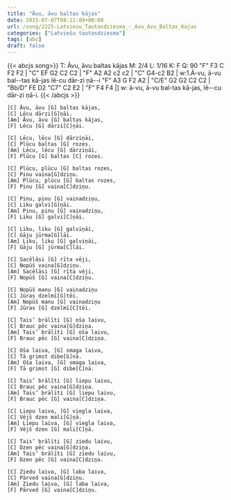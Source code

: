 ```yaml
---
title: "Āvu, āvu baltas kājas"
date: 2015-07-07T08:11:09+00:00
url: /song/2225-Latviesu_Tautasdziesma_-_Avu_Avu_Baltas_Kajas
categories: ["Latviešu tautasdziesma"]
tags: [abc]
draft: false
---
```

{{< abcjs song>}}
T: Āvu, āvu baltas kājas
M: 2/4
L: 1/16
K: F
Q: 90
"F" F3 C F2 F2 | "C" EF G2 C2 C2 | "F" A2 A2 c2 c2 | "C" G4-c2 B2 |
w:1.Ā-vu, ā-vu bal--tas kā-jas lē-cu dār-zi ņā--i
"F" A3 G F2 A2 | "C/E" G2 G2 C2 C2 | "Bb/D" FE D2 "C7" C2 E2 | "F" F4 F4 |]
w: ā-vu, ā-vu bal-tas kā-jas, lē--cu dār-zi ņā-i.
{{< /abcjs >}}
```text
[C] Āvu, āvu [G] baltas kājas,
[C] Lēcu dārzi[G]ņāi.
[Am] Āvu, āvu [G] baltas kājas,
[F] Lēcu [G] dārzi[C]ņāi.

[C] Lēcu, lēcu [G] dārziņāi,
[C] Plūcu baltas [G] rozes.
[Am] Lēcu, lēcu [G] dārziņāi,
[F] Plūcu [G] baltas [C] rozes.

[C] Plūcu, plūcu [G] baltas rozes,
[C] Pinu vaina[G]dziņu.
[Am] Plūcu, plūcu [G] baltas rozes,
[F] Pinu [G] vaina[C]dziņu.

[C] Pinu, pinu [G] vainadziņu,
[C] Liku galvi[G]ņāi.
[Am] Pinu, pinu [G] vainadziņu,
[F] Liku [G] galvi[C]ņāi.

[C] Liku, liku [G] galviņāi,
[C] Gāju jūrma[G]lāi.
[Am] Liku, liku [G] galviņāi,
[F] Gāju [G] jūrma[C]lāi.

[C] Sacēlāsi [G] rīta vēji,
[C] Nopūš vaina[G]dziņu.
[Am] Sacēlāsi [G] rīta vēji,
[F] Nopūš [G] vaina[C]dziņu.

[C] Nopūš manu [G] vainadziņu
[C] Jūras dzelmī[G]tēi.
[Am] Nopūš manu [G] vainadziņu
[F] Jūras [G] dzelmī[C]tēi.

[C] Tais’ brālīti [G] oša laivu,
[C] Brauc pēc vaina[G]dziņa.
[Am] Tais’ brālīti [G] oša laivu,
[F] Brauc pēc [G] vaina[C]dziņa.

[C] Oša laiva, [G] smaga laiva,
[C] Tā grimst dibe[G]nā.
[Am] Oša laiva, [G] smaga laiva,
[F] Tā grimst [G] dibe[C]nā.

[C] Tais’ brālīti [G] liepu laivu,
[C] Brauc pēc vaina[G]dziņa.
[Am] Tais’ brālīti [G] liepu laivu,
[F] Brauc pēc [G] vaina[C]dziņa.

[C] Liepu laiva, [G] viegla laiva,
[C] Vējš dzen mali[G]ņā.
[Am] Liepu laiva, [G] viegla laiva,
[F] Vējš dzen [G] mali[C]ņā.

[C] Tais’ brālīti [G] ziedu laivu,
[C] Dzen pēc vaina[G]dziņa.
[Am] Tais’ brālīti [G] ziedu laivu,
[F] Dzen pēc [G] vaina[C]dziņa.

[C] Ziedu laiva, [G] laba laiva,
[C] Pārved vaina[G]dziņu.
[Am] Ziedu laiva, [G] laba laiva,
[F] Pārved [G] vaina[C]dziņu.
```